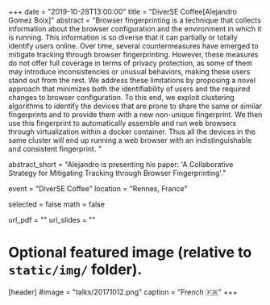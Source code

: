 +++
date = "2019-10-28T13:00:00"
title = "DiverSE Coffee[Alejandro Gomez Boix]"
abstract = "Browser fingerprinting is a technique that collects information about the browser configuration and the environment in which it is running. 
This information is so diverse that it can partially or totally identify users online. 
Over time, several countermeasures have emerged to mitigate tracking through browser fingerprinting. 
However, these measures do not offer full coverage in terms of privacy protection, as some of them may introduce inconsistencies or unusual behaviors, making these users stand out from the rest. 
We address these limitations by proposing a novel approach that minimizes both the identifiability of users and the required changes to browser configuration. 
To this end, we exploit clustering algorithms to identify the devices that are prone to share the same or similar fingerprints and to provide them with a new non-unique fingerprint. 
We then use this fingerprint to automatically assemble and run web browsers through virtualization within a docker container. 
Thus all the devices in the same cluster will end up running a web browser with an indistinguishable and consistent fingerprint. "

abstract_short = "Alejandro is presenting his paper: 'A Collaborative Strategy for Mitigating Tracking through Browser Fingerprinting'."

event = "DiverSE Coffee"
location = "Rennes, France"

selected = false
math = false

url_pdf = ""
url_slides = ""

# Optional featured image (relative to `static/img/` folder).
[header]
#image = "talks/20171012.png"
caption = "French :fr:"
+++

